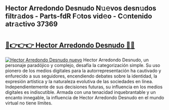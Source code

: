## Hector Arredondo Desnudo N𝚞𝚎vos desn𝚞dos filtr𝚊dos - Parts-fdR F𝚘tos vid𝚎o - C𝚘ntenido atr𝚊ctivo 37369

# <h2><a href="http://mb1kog.tromn.icu/?c=Hector+Arredondo+Desnudo">🔗👉👉👉 Hector Arredondo Desnudo 🔗🔗</a></h2>

[![Hector Arredondo Desnudo nuevo](https://i.imgur.com/pEAQMta.gif)](http://mb1kog.tromn.icu/?c=Hector+Arredondo+Desnudo)
Hector Arredondo Desnudo, un personaje paradójico y complejo, desafía la categorización simple. Su uso pionero de los medios digitales para la autorrepresentación ha cautivado y enfurecido a sus seguidores, encendiendo debates sobre la identidad, la expresión artística y la naturaleza evolutiva de las sociedades en línea. Independientemente de sus decisiones futuras, su influencia en los medios digitales es indiscutible. Armada con una tenacidad inquebrantable y un encanto innegable, la influencia de Hector Arredondo Desnudo en el mundo virtual no tiene límites.

